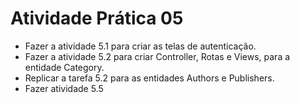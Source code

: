 
# Atividade Prática 05

* Fazer a atividade 5.1 para criar as telas de autenticação.
* Fazer a atividade 5.2 para criar Controller, Rotas e Views, para a entidade Category.
* Replicar a tarefa 5.2 para as entidades Authors e Publishers.
* Fazer atividade 5.5
